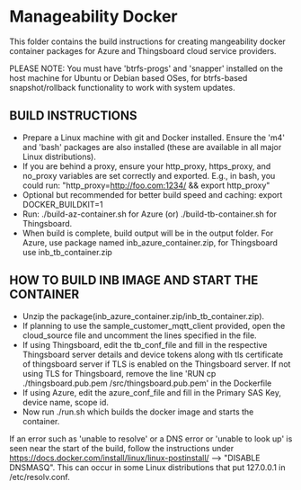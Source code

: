 # Manageability Docker
This folder contains the build instructions for creating mangeability docker container packages for Azure and Thingsboard cloud service providers.

PLEASE NOTE: You must have 'btrfs-progs' and 'snapper' installed on the host machine for Ubuntu or Debian based OSes, for btrfs-based snapshot/rollback functionality to work with system updates.

## BUILD INSTRUCTIONS

* Prepare a Linux machine with git and Docker installed.  Ensure the 'm4' and 'bash' packages are also installed (these are available in all major Linux distributions).
* If you are behind a proxy, ensure your http_proxy, https_proxy, and no_proxy variables are set correctly and exported.  E.g., in bash, you could run: "http_proxy=http://foo.com:1234/ && export http_proxy"
* Optional but recommended for better build speed and caching: export DOCKER_BUILDKIT=1
* Run: ./build-az-container.sh for Azure (or) ./build-tb-container.sh for Thingsboard. 
* When build is complete, build output will be in the output folder. For Azure, use package named inb_azure_container.zip, for Thingsboard use inb_tb_container.zip

## HOW TO BUILD INB IMAGE AND START THE CONTAINER

* Unzip the package(inb_azure_container.zip/inb_tb_container.zip).
* If planning to use the sample_customer_mqtt_client provided, open the cloud_source file and uncomment the lines specified in the file.
* If using Thingsboard, edit the tb_conf_file and fill in the respective Thingsboard server details and device tokens along with tls certificate of thingsboard server if TLS is enabled on the Thingsboard server. If not using TLS for Thingsboard, remove the line 'RUN cp ./thingsboard.pub.pem /src/thingsboard.pub.pem' in the Dockerfile
* If using Azure, edit the azure_conf_file and fill in the Primary SAS Key, device name, scope id.
* Now run ./run.sh which builds the docker image and starts the container.


If an error such as 'unable to resolve' or a DNS error or 'unable to look up' is seen near the start of the build, follow the instructions under https://docs.docker.com/install/linux/linux-postinstall/ --> "DISABLE DNSMASQ".  This can occur in some Linux distributions that put 127.0.0.1 in /etc/resolv.conf.

